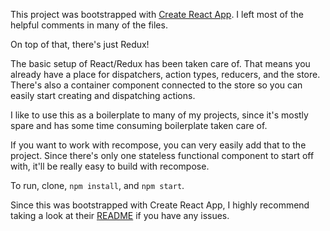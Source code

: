 This project was bootstrapped with [Create React App](https://github.com/facebookincubator/create-react-app). I left most of the helpful comments in many of the files.

On top of that, there's just Redux! 

The basic setup of React/Redux has been taken care of. That means you already have a place for dispatchers, action types, reducers, and the store. There's also
a container component connected to the store so you can easily start creating and dispatching actions.

I like to use this as a boilerplate to many of my projects, since it's mostly spare and has some time consuming boilerplate taken care of.

If you want to work with recompose, you can very easily add that to the project. Since there's only one stateless functional component to start off with, it'll be really easy to build with recompose.

To run, clone, `npm install`, and `npm start`.

Since this was bootstrapped with Create React App, I highly recommend taking a look at their [README](https://github.com/facebookincubator/create-react-app) if you have any issues.
